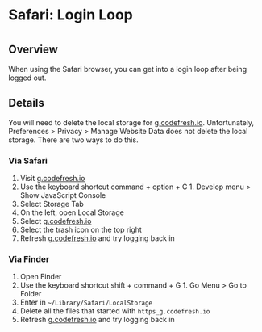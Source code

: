 # Safari: Login Loop

#

## Overview

When using the Safari browser, you can get into a login loop after being
logged out.

## Details

You will need to delete the local storage for
[g.codefresh.io](https://g.codefresh.io/). Unfortunately, Preferences >
Privacy > Manage Website Data does not delete the local storage. There are two
ways to do this.

### Via Safari

  1. Visit [g.codefresh.io](https://g.codefresh.io/)
  2. Use the keyboard shortcut command + option + C
    1. Develop menu > Show JavaScript Console
  3. Select Storage Tab 
  4. On the left, open Local Storage
  5. Select [g.codefresh.io](https://g.codefresh.io/)
  6. Select the trash icon on the top right 
  7. Refresh [g.codefresh.io](https://g.codefresh.io/) and try logging back in

### Via Finder

  1. Open Finder 
  2. Use the keyboard shortcut shift + command + G
    1. Go Menu > Go to Folder
  3. Enter in `~/Library/Safari/LocalStorage`
  4. Delete all the files that started with `https_g.codefresh.io`
  5. Refresh [g.codefresh.io](https://g.codefresh.io/) and try logging back in

